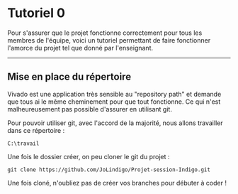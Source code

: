 # Tutoriel 0
Pour s'assurer que le projet fonctionne correctement pour tous les membres de l'équipe, voici un tutoriel permettant de faire fonctionner l'amorce du projet tel que donné par l'enseignant.

---
## Mise en place du répertoire

Vivado est une application très sensible au "repository path" et demande que tous ai le même cheminement pour que tout fonctionne. Ce qui n'est malheureusement pas possible d'assurer en utilisant git.

Pour pouvoir utiliser git, avec l'accord de la majorité, nous allons travailler dans ce répertoire :
```
C:\travail
```

Une fois le dossier créer, on peu cloner le git du projet :

```
git clone https://github.com/JoLindigo/Projet-session-Indigo.git
```

Une fois cloné, n'oubliez pas de créer vos branches pour débuter à coder !

